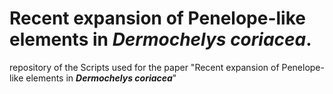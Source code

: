 # Recent expansion of Penelope-like elements in ___Dermochelys coriacea___.

repository of the Scripts used for the paper "Recent expansion of Penelope-like elements in ___Dermochelys coriacea___"
